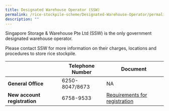 ```yaml
---
title: Designated Warehouse Operator (SSW)
permalink: /rice-stockpile-scheme/Designated-Warehouse-Operator/permalink
description: ""
---
```



Singapore Storage & Warehouse Pte Ltd (SSW) is the only government designated warehouse operator. 

Please contact SSW for more information on their charges, locations and procedures to store rice stockpile.


|  | Telephone Number | Document|
| -- | -------- | ----|
| **General Office**   | 6250-8047/8673     | NA |
| **New account registration** | 6758-9533 | [Requirements for registration](/files/Requirements%20for%20registration.pdf)
